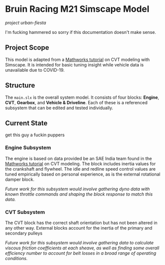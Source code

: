 # Bruin Racing M21 Simscape Model
*project urban-fiesta*

I'm fucking hammered so sorry if this documentation doesn't make sense.

## Project Scope

This model is adapted from a [Mathworks tutorial](https://www.mathworks.com/videos/modeling-a-vehicle-with-continuously-variable-transmission-1554467867519.html?s_tid=srchtitle) on CVT modeling with Simscape. It is intended for basic tuning insight while vehicle data is unavailable due to COVID-19.

## Structure

The `main.slx` is the overall system model. It consists of four blocks: **Engine**, **CVT**, **Gearbox**, and **Vehicle & Driveline**. Each of these is a referenced subsystem that can be edited and tested individually.

## Current State

get this guy a fuckin puppers

### Engine Subsystem

The engine is based on data provided be an SAE India team found in the [Mathworks tutorial](https://www.mathworks.com/videos/modeling-a-vehicle-with-continuously-variable-transmission-1554467867519.html?s_tid=srchtitle) on CVT modeling. The block includes inertia values for the crankshaft and flywheel. The idle and redline speed control values are tuned empirically based on personal experience, as is the external rotational damper block.

*Future work for this subsystem would involve gathering dyno data with known throttle commands and shaping the block response to match this data.*

### CVT Subsystem

The CVT block has the correct shaft orientation but has not been altered in any other way. External blocks account for the inertia of the primary and secondary pulleys

*Future work for this subsystem would involve gathering data to calculate viscous friction coefficients at each sheave, as well as finding some overall efficiency number to account for belt losses in a broad range of operating conditions.*
